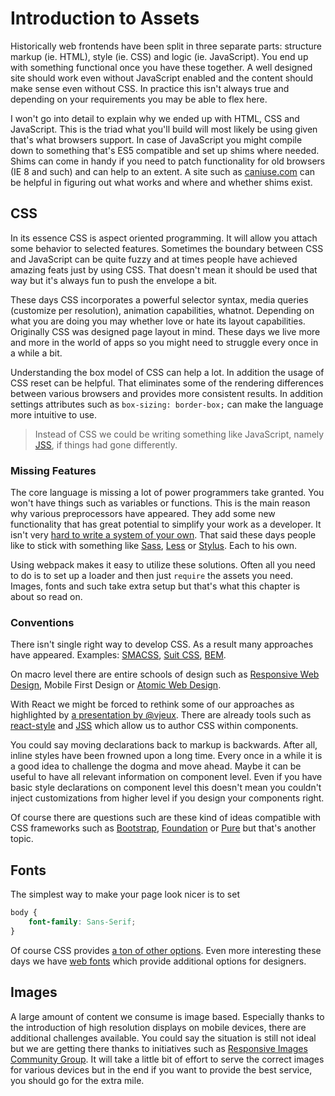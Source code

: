 # Introduction to Assets

Historically web frontends have been split in three separate parts: structure markup (ie. HTML), style (ie. CSS) and logic (ie. JavaScript). You end up with something functional once you have these together. A well designed site should work even without JavaScript enabled and the content should make sense even without CSS. In practice this isn't always true and depending on your requirements you may be able to flex here.

I won't go into detail to explain why we ended up with HTML, CSS and JavaScript. This is the triad what you'll build will most likely be using given that's what browsers support. In case of JavaScript you might compile down to something that's ES5 compatible and set up shims where needed. Shims can come in handy if you need to patch functionality for old browsers (IE 8 and such) and can help to an extent. A site such as [caniuse.com](http://caniuse.com/) can be helpful in figuring out what works and where and whether shims exist.

## CSS

In its essence CSS is aspect oriented programming. It will allow you attach some behavior to selected features. Sometimes the boundary between CSS and JavaScript can be quite fuzzy and at times people have achieved amazing feats just by using CSS. That doesn't mean it should be used that way but it's always fun to push the envelope a bit.

These days CSS incorporates a powerful selector syntax, media queries (customize per resolution), animation capabilities, whatnot. Depending on what you are doing you may whether love or hate its layout capabilities. Originally CSS was designed page layout in mind. These days we live more and more in the world of apps so you might need to struggle every once in a while a bit.

Understanding the box model of CSS can help a lot. In addition the usage of CSS reset can be helpful. That eliminates some of the rendering differences between various browsers and provides more consistent results. In addition settings attributes such as `box-sizing: border-box;` can make the language more intuitive to use.

> Instead of CSS we could be writing something like JavaScript, namely [JSS](https://en.wikipedia.org/wiki/JavaScript_Style_Sheets), if things had gone differently.

### Missing Features

The core language is missing a lot of power programmers take granted. You won't have things such as variables or functions. This is the main reason why various preprocessors have appeared. They add some new functionality that has great potential to simplify your work as a developer. It isn't very [hard to write a system of your own](http://www.nixtu.info/2011/12/how-to-write-css-preprocessor-using.html). That said these days people like to stick with something like [Sass](http://sass-lang.com/), [Less](http://lesscss.org/) or [Stylus](http://learnboost.github.io/stylus/). Each to his own.

Using webpack makes it easy to utilize these solutions. Often all you need to do is to set up a loader and then just `require` the assets you need. Images, fonts and such take extra setup but that's what this chapter is about so read on.

### Conventions

There isn't single right way to develop CSS. As a result many approaches have appeared. Examples: [SMACSS](https://smacss.com/), [Suit CSS](http://suitcss.github.io/), [BEM](https://bem.info/).

On macro level there are entire schools of design such as [Responsive Web Design](https://en.wikipedia.org/wiki/Responsive_web_design), Mobile First Design or [Atomic Web Design](http://bradfrost.com/blog/post/atomic-web-design/).

With React we might be forced to rethink some of our approaches as highlighted by [a presentation by @vjeux](https://speakerdeck.com/vjeux/react-css-in-js). There are already tools such as [react-style](https://github.com/js-next/react-style) and [JSS](https://github.com/jsstyles/jss) which allow us to author CSS within components.

You could say moving declarations back to markup is backwards. After all, inline styles have been frowned upon a long time. Every once in a while it is a good idea to challenge the dogma and move ahead. Maybe it can be useful to have all relevant information on component level. Even if you have basic style declarations on component level this doesn't mean you couldn't inject customizations from higher level if you design your components right.

Of course there are questions such are these kind of ideas compatible with CSS frameworks such as [Bootstrap](http://getbootstrap.com/), [Foundation](http://foundation.zurb.com/) or [Pure](http://purecss.io/) but that's another topic.

## Fonts

The simplest way to make your page look nicer is to set

```css
body {
    font-family: Sans-Serif;
}
```

Of course CSS provides [a ton of other options](https://developer.mozilla.org/en/docs/Web/CSS/font). Even more interesting these days we have [web fonts](https://developer.mozilla.org/en-US/docs/Web/CSS/@font-face) which provide additional options for designers.

## Images

A large amount of content we consume is image based. Especially thanks to the introduction of high resolution displays on mobile devices, there are additional challenges available. You could say the situation is still not ideal but we are getting there thanks to initiatives such as [Responsive Images Community Group](http://responsiveimages.org/). It will take a little bit of effort to serve the correct images for various devices but in the end if you want to provide the best service, you should go for the extra mile.

